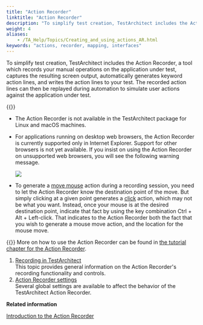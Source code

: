 ```yaml
--- 
title: "Action Recorder"
linktitle: "Action Recorder"
description: "To simplify test creation, TestArchitect includes the Action Recorder, a tool which records your manual operations on the application under test, captures the resulting screen output, automatically generates keyword action lines, and writes the action lines to your test. The recorded action lines can then be replayed during automation to simulate user actions against the application under test."
weight: 4
aliases: 
    - /TA_Help/Topics/Creating_and_using_actions_AR.html
keywords: "actions, recorder, mapping, interfaces"
---
```


To simplify test creation, TestArchitect includes the Action Recorder, a tool which records your manual operations on the application under test, captures the resulting screen output, automatically generates keyword action lines, and writes the action lines to your test. The recorded action lines can then be replayed during automation to simulate user actions against the application under test.

{{<important>}}

-   The Action Recorder is not available in the TestArchitect package for Linux and macOS machines.
-   For applications running on desktop web browsers, the Action Recorder is currently supported only in Internet Explorer. Support for other browsers is not yet available. If you insist on using the Action Recorder on unsupported web browsers, you will see the following warning message.

    ![](/images/TA_Help/Images/AR_warning_unsupported_platforms.png)

-   To generate a [move mouse](/TA_Automation/Topics/bia_move_mouse.html) action during a recording session, you need to let the Action Recorder know the destination point of the move. But simply clicking at a given point generates a [click](/TA_Automation/Topics/bia_click.html) action, which may not be what you want. Instead, once your mouse is at the desired destination point, indicate that fact by using the key combination Ctrl + Alt + Left-click. That indicates to the Action Recorder both the fact that you wish to generate a mouse move action, and the location for the mouse move.

{{<tip>}} More on how to use the Action Recorder can be found in [the tutorial chapter for the Action Recorder](/TA_Tutorials/Topics/Tutorial_Using_the_Action_Recorder.html).

1.  [Recording in TestArchitect](/TA_Help/Topics/ug_AR_overview.html)  
This topic provides general information on the Action Recorder's recording functionality and controls.
2.  [Action Recorder settings](/TA_Help/Topics/ug_AR_settings.html)  
Several global settings are available to affect the behavior of the TestArchitect Action Recorder.



**Related information**  


[Introduction to the Action Recorder](/TA_Tutorials/Topics/Action_Recorder_Introduction.html)

